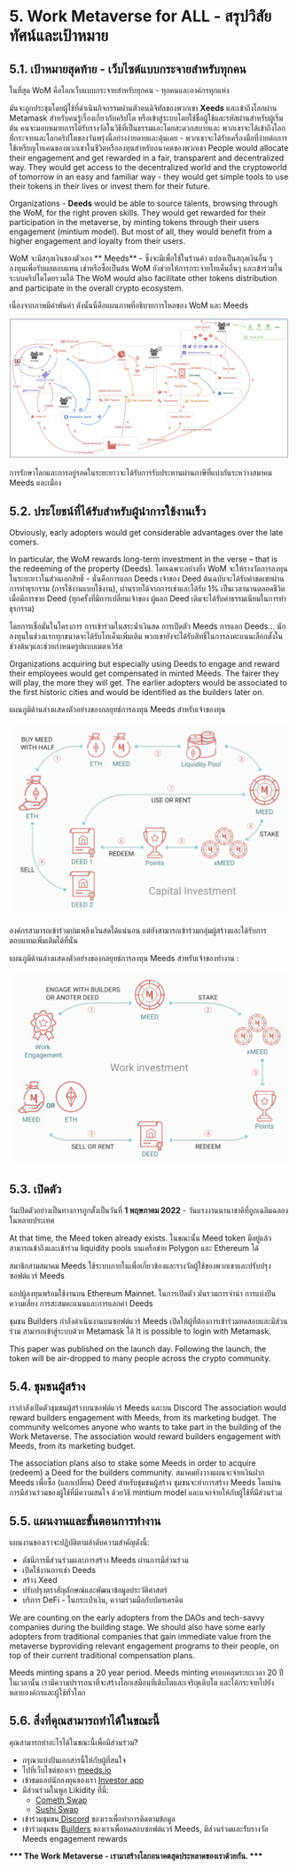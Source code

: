 # 5. Work Metaverse for ALL - สรุปวิสัยทัศน์และเป้าหมาย

## 5.1. เป้าหมายสุดท้าย - เว็บไซต์แบบกระจายสำหรับทุกคน

ในที่สุด WoM คือโลกเว็บแบบกระจายสำหรับทุกคน - ทุกคนและองค์กรทุกแห่ง

มันจะถูกประชุมโดยผู้ใช้ที่ดำเนินกิจกรรมผ่านตัวตนดิจิทัลของพวกเขา **Xeeds** และเข้าถึงโลกผ่าน Metamask สำหรับคนรู้เรื่องเกี่ยวกับคริปโต หรือเข้าสู่ระบบโดยใช้ชื่อผู้ใช้และรหัสผ่านสำหรับผู้เริ่มต้น คนจะมอบหมายการได้รับรางวัลในวิธีที่เป็นธรรมและโดยสะดวกสบายและ พวกเขาจะได้เข้าถึงโลกที่กระจายและโลกคริปโตของวันพรุ่งนี้อย่างง่ายดายและคุ้นเคย - พวกเขาจะได้รับเครื่องมือที่ง่ายต่อการใช้เหรียญโทเคนของพวกเขาในชีวิตหรือลงทุนสำหรับอนาคตของพวกเขา People would allocate their engagement and get rewarded in a fair, transparent and decentralized way. They would get access to the decentralized world and the cryptoworld of tomorrow in an easy and familiar way - they would get simple tools to use their tokens in their lives or invest them for their future.

Organizations - **Deeds** would be able to source talents, browsing through the WoM, for the right proven skills. They would get rewarded for their participation in the metaverse, by minting tokens through their users engagement (mintium model). But most of all, they would benefit from a higher engagement and loyalty from their users.

WoM จะมีสกุลเงินของตัวเอง ** Meeds** - ซึ่งจะมีเพื่อใช้ในร้านค้า แปลงเป็นสกุลเงินอื่น ๆ ลงทุนเพื่อรับผลตอบแทน เช่าหรือซื้อเป็นต้น WoM ยังช่วยให้การกระจายโทเค็นอื่นๆ และเข้าร่วมในระบบคริปโตโดยรวมได้ The WoM would also facilitate other tokens distribution and participate in the overall crypto ecosystem.

เนื่องจากภาพมีค่าพันคำ ดังนั้นนี่คือแผนภาพที่อธิบายการไหลของ WoM และ Meeds

![การไหลของ WoM และ Meeds](en/img/wom-flows.png)

การรักษาโลกและการอยู่รอดในระยะยาวจะได้รับการรับประทานผ่านภาษีที่แบ่งกันระหว่างสมาคม Meeds และเมือง

## 5.2. ประโยชน์ที่ได้รับสำหรับผู้นำการใช้งานเร็ว

Obviously, early adopters would get considerable advantages over the late comers.

In particular, the WoM rewards long-term investment in the verse – that is the redeeming of the property (Deeds). โดยเฉพาะอย่างยิ่ง WoM จะให้รางวัลการลงทุนในระยะยาวในส่วนเอกสิทธิ์ - นั่นคือการแลก Deeds เจ้าของ Deed ต้นฉบับจะได้รับค่าชดเชยผ่านการทำธุรกรรม (การใช้งานแบบใช้งาน), ผ่านรายได้จากการเช่าและได้รับ 1% เป็นเวลานานตลอดชีวิตเมื่อมีการขาย Deed (ทุกครั้งที่มีการเปลี่ยนเจ้าของ ผู้แลก Deed เดิมจะได้รับค่าธรรมเนียมในการทำธุรกรรม)

โดยการเชื่อมั่นในโครงการ การเข้าร่วมในสระน้ำเงินสด การเปิดตัว Meeds การแลก Deeds... นักลงทุนในช่วงแรกทุกขนาดจะได้รับโทเค็นเพิ่มเติม พวกเขายังจะได้รับสิทธิ์ในการลงคะแนนเลือกตั้งในช่วงต้นๆและช่วยกำหนดรูปแบบเมตาเวิร์ส

Organizations acquiring but especially using Deeds to engage and reward their employees would get compensated in minted Meeds. The fairer they will play, the more they will get. The earlier adopters would be associated to the first historic cities and would be identified as the builders later on.

แผนภูมิด้านล่างแสดงตัวอย่างของกลยุทธ์การลงทุน Meeds สำหรับเจ้าของทุน

![กลยุทธ์การลงทุน Meeds สำหรับเจ้าของทุน](en/img/invest-capital.png)

องค์กรสามารถเข้าร่วมบ่มเพลิงเงินสดได้แน่นอน แต่ยังสามารถเข้าร่วมกลุ่มผู้สร้างและได้รับการตอบแทนเพิ่มเติมได้ที่นั่น

แผนภูมิด้านล่างแสดงตัวอย่างของกลยุทธ์การลงทุน Meeds สำหรับเจ้าของทำงาน :

![กลยุทธ์การลงทุน Meeds สำหรับเจ้าของทำงาน](en/img/invest-work.png)

## 5.3. เปิดตัว

วันเปิดตัวอย่างเป็นทางการถูกตั้งเป็นวันที่ **1 พฤษภาคม 2022** - วันแรงงานนานาชาติที่ถูกเฉลิมฉลองในหลายประเทศ

At that time, the Meed token already exists. ในขณะนั้น Meed token มีอยู่แล้ว สามารถเข้าถึงและเข้าร่วม liquidity pools บนเครือข่าย Polygon และ Ethereum ได้

สมาชิกสามสมาคม Meeds ใช้ระบบภายในเพื่อเกี่ยวข้องและรางวัลผู้ใช้ของพวกเขาและปรับปรุงซอฟต์แวร์ Meeds

แอปผู้ลงทุนพร้อมใช้งานบน Ethereum Mainnet. ในการเปิดตัว มันรวมการจำนำ การแบ่งปันความเสี่ยง การสะสมคะแนนและการแลกค่า Deeds

ชุมชน Builders กำลังดำเนินงานบนซอฟต์แวร์ Meeds เปิดให้ผู้ที่ต้องการเข้าร่วมทดสอบและมีส่วนร่วม สามารถเข้าสู่ระบบด้วย Metamask ได้ It is possible to login with Metamask.

This paper was published on the launch day. Following the launch, the token will be air-dropped to many people across the crypto community.

## 5.4. ชุมชนผู้สร้าง

เรากำลังเปิดตัวชุมชนผู้สร้างบนซอฟต์แวร์ Meeds และบน Discord The association would reward builders engagement with Meeds, from its marketing budget. The community welcomes anyone who wants to take part in the building of the Work Metaverse. The association would reward builders engagement with Meeds, from its marketing budget.

The association plans also to stake some Meeds in order to acquire (redeem) a Deed for the builders community. สมาคมยังวางแผนจะจ่ายเงินฝาก Meeds เพื่อซื้อ (แลกเปลี่ยน) Deed สำหรับชุมชนผู้สร้าง ชุมชนจะทำการสร้าง Meeds โดยผ่านการมีส่วนร่วมของผู้ใช้ที่มีความสนใจ ด้วยวิธี mintium model และแจกจ่ายให้กับผู้ใช้ที่มีส่วนร่วม

## 5.5. แผนงานและขั้นตอนการทำงาน

แผนงานของเราจะปฏิบัติตามลำดับความสำคัญดังนี้:

- ดัชนีการมีส่วนร่วมและการสร้าง Meeds ผ่านการมีส่วนร่วม
- เปิดใช้งานการเช่า Deeds
- สร้าง Xeed
- ปรับปรุงตราสัญลักษณ์และพัฒนาข้อมูลประวัติศาสตร์
- บริการ DeFi - ในกระเป๋าเงิน, ความร่วมมือกับบัตรเครดิต

We are counting on the early adopters from the DAOs and tech-savvy companies during the building stage. We should also have some early adopters from traditional companies that gain immediate value from the metaverse byproviding relevant engagement programs to their people, on top of their current traditional compensation plans.

Meeds minting spans a 20 year period. Meeds minting ครอบคลุมระยะเวลา 20 ปี ในเวลานั้น เรามีความปรารถนาที่จะสร้างโลกเสมือนที่เติบโตและเจริญเติบโต และได้กระจายไปยังหลายองค์กรและผู้ใช้ทั่วโลก

## 5.6. สิ่งที่คุณสามารถทำได้ในขณะนี้

คุณสามารถทำอะไรได้ในขณะนี้เพื่อมีส่วนร่วม?

- กรุณาแบ่งปันเอกสารนี้ให้กับผู้ที่สนใจ
- ไปที่เว็บไซต์ของเรา [meeds.io](https://www.meeds.io/)
- เข้าชมแอปนักลงทุนของเรา [Investor app](https://meeds.io/investors)
- มีส่วนร่วมในพูล Likidity ที่นี่:
  - [Cometh Swap](https://swap.cometh.io/)
  - [Sushi Swap](https://sushi.com)
- เข้าร่วมชุมชน[ Discord](https://discord.com/invite/hAuADSq3) ของเราเพื่อทำการติดตามข้อมูล
- เข้าร่วมชุมชน [Builders](https://meeds.io/builders) ของเราเพื่อทดสอบซอฟต์แวร์ Meeds, มีส่วนร่วมและรับรางวัล Meeds engagement rewards

**\*\*\* The Work Metaverse - เรามาสร้างโลกอนาคตสุดประหลาดของเราด้วยกัน. \*\*\***